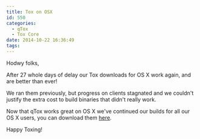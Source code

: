 ```yaml
---
title: Tox on OSX
id: 550
categories:
  - qTox
  - Tox Core
date: 2014-10-22 16:36:49
tags:
---
```


Hodwy folks,

After 27 whole days of delay our Tox downloads for OS X work again, and are better than ever!

We ran them previously, but progress on clients stagnated and we couldn't justify the extra cost to build binaries that didn't really work.
<!-- more -->
Now that qTox works great on OS X we've continued our builds for all our OS X users, you can download them [here](https://wiki.tox.im/Binaries#OS_X "here").

Happy Toxing!
